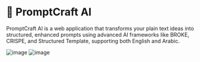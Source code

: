 # 📘 PromptCraft AI
PromptCraft AI is a web application that transforms your plain text ideas into structured, enhanced prompts using advanced AI frameworks like BROKE, CRISPE, and Structured Template, supporting both English and Arabic.


![image](https://github.com/user-attachments/assets/0e20567c-7003-4ac0-a3ab-39e72ccec020)
![image](https://github.com/user-attachments/assets/bd0a36b1-91cc-43e2-a92b-01aebef675c6)
